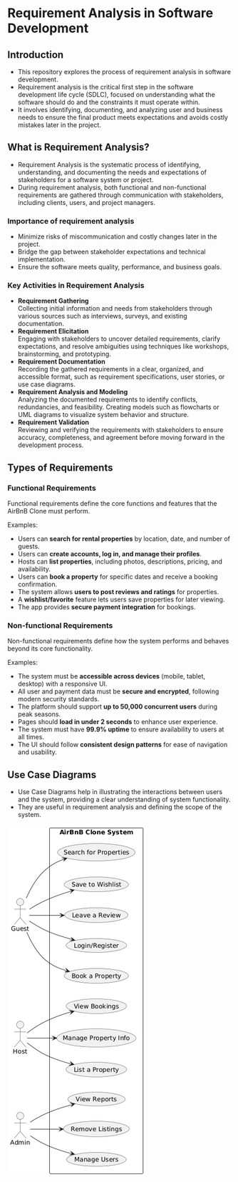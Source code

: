 # Requirement Analysis in Software Development

## Introduction
- This repository explores the process of requirement analysis in software development.
- Requirement analysis is the critical first step in the software development life cycle (SDLC), focused on understanding what the software should do and the constraints it must operate within.
- It involves identifying, documenting, and analyzing user and business needs to ensure the final product meets expectations and avoids costly mistakes later in the project. 

## What is Requirement Analysis?
- Requirement Analysis is the systematic process of identifying, understanding, and documenting the needs and expectations of stakeholders for a software system or project.
- During requirement analysis, both functional and non-functional requirements are gathered through communication with stakeholders, including clients, users, and project managers.

### Importance of requirement analysis
- Minimize risks of miscommunication and costly changes later in the project.
- Bridge the gap between stakeholder expectations and technical implementation.
- Ensure the software meets quality, performance, and business goals.

### Key Activities in Requirement Analysis
- **Requirement Gathering**  
  Collecting initial information and needs from stakeholders through various sources such as interviews, surveys, and existing documentation.
- **Requirement Elicitation**  
  Engaging with stakeholders to uncover detailed requirements, clarify expectations, and resolve ambiguities using techniques like workshops, brainstorming, and prototyping.
- **Requirement Documentation**  
  Recording the gathered requirements in a clear, organized, and accessible format, such as requirement specifications, user stories, or use case diagrams.
- **Requirement Analysis and Modeling**  
  Analyzing the documented requirements to identify conflicts, redundancies, and feasibility. Creating models such as flowcharts or UML diagrams to visualize system behavior and structure.
- **Requirement Validation**  
  Reviewing and verifying the requirements with stakeholders to ensure accuracy, completeness, and agreement before moving forward in the development process.

## Types of Requirements
### Functional Requirements
Functional requirements define the core functions and features that the AirBnB Clone must perform.

Examples:
- Users can **search for rental properties** by location, date, and number of guests.
- Users can **create accounts, log in, and manage their profiles**.
- Hosts can **list properties**, including photos, descriptions, pricing, and availability.
- Users can **book a property** for specific dates and receive a booking confirmation.
- The system allows **users to post reviews and ratings** for properties.
- A **wishlist/favorite** feature lets users save properties for later viewing.
- The app provides **secure payment integration** for bookings.

### Non-functional Requirements
Non-functional requirements define how the system performs and behaves beyond its core functionality.

Examples:
- The system must be **accessible across devices** (mobile, tablet, desktop) with a responsive UI.
- All user and payment data must be **secure and encrypted**, following modern security standards.
- The platform should support **up to 50,000 concurrent users** during peak seasons.
- Pages should **load in under 2 seconds** to enhance user experience.
- The system must have **99.9% uptime** to ensure availability to users at all times.
- The UI should follow **consistent design patterns** for ease of navigation and usability.

## Use Case Diagrams
- Use Case Diagrams help in illustrating the interactions between users and the system, providing a clear understanding of system functionality.
- They are useful in requirement analysis and defining the scope of the system.

![Use Case Diagram](./alx-booking-uc.png)
